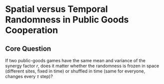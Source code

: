 # Spatial versus Temporal Randomness in Public Goods Cooperation

## Core Question
If two public-goods games have the same mean and variance of the synergy factor $r$, does it matter whether the randomness is frozen in space (different sites, fixed in time) or shuffled in time (same for everyone, changes every $\tau$ step)?
